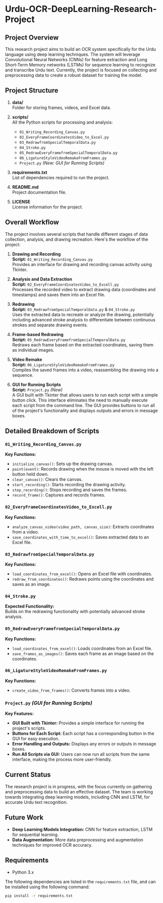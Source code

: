 # Urdu-OCR-DeepLearning-Research-Project

## Project Overview
This research project aims to build an OCR system specifically for the Urdu language using deep learning techniques. The system will leverage Convolutional Neural Networks (CNNs) for feature extraction and Long Short-Term Memory networks (LSTMs) for sequence learning to recognize and transcribe Urdu text. Currently, the project is focused on collecting and preprocessing data to create a robust dataset for training the model.

## Project Structure
1. **data/**  
   Folder for storing frames, videos, and Excel data.

2. **scripts/**  
   All the Python scripts for processing and analysis:
   - `01_Writing_Recording_Canvas.py`  
   - `02_EveryFrameCoordinatesVideo_to_Excel.py`  
   - `03_RedrawfromSpecialTemporalData.py`  
   - `04_Stroke.py`  
   - `05_RedrawEveryFramefromSpecialTemporalData.py`  
   - `06_LigatureStyleVideoRemakeFromFrames.py`
   - `Project.py` *(New: GUI for Running Scripts)*

3. **requirements.txt**  
   List of dependencies required to run the project.

4. **README.md**  
   Project documentation file.

5. **LICENSE**  
   License information for the project.

## Overall Workflow
The project involves several scripts that handle different stages of data collection, analysis, and drawing recreation. Here's the workflow of the project:

1. **Drawing and Recording**  
   **Script:** `01_Writing_Recording_Canvas.py`  
   Provides an interface for drawing and recording canvas activity using Tkinter.

2. **Analysis and Data Extraction**  
   **Script:** `02_EveryFrameCoordinatesVideo_to_Excell.py`  
   Processes the recorded video to extract drawing data (coordinates and timestamps) and saves them into an Excel file.

3. **Redrawing**  
   **Script:** `03_RedrawfromSpecialTemporalData.py` & `04_Stroke.py`  
   Uses the extracted data to recreate or analyze the drawing, potentially including advanced stroke analysis to differentiate between continuous strokes and separate drawing events.

4. **Frame-based Redrawing**  
   **Script:** `05_RedrawEveryFramefromSpecialTemporalData.py`  
   Redraws each frame based on the extracted coordinates, saving them as individual images.

5. **Video Remake**  
   **Script:** `06_LigatureStyleVideoRemakeFromFrames.py`  
   Compiles the saved frames into a video, reassembling the drawing into a sequence.

6. **GUI for Running Scripts**  
   **Script:** `Project.py` *(New)*  
   A GUI built with Tkinter that allows users to run each script with a simple button click. This interface eliminates the need to manually execute each script from the command line. The GUI provides buttons to run all of the project's functionality and displays outputs and errors in message boxes.

## Detailed Breakdown of Scripts

### `01_Writing_Recording_Canvas.py`
**Key Functions:**
- `initialize_canvas()`: Sets up the drawing canvas.
- `paint(event)`: Records drawing when the mouse is moved with the left button held down.
- `clear_canvas()`: Clears the canvas.
- `start_recording()`: Starts recording the drawing activity.
- `stop_recording()`: Stops recording and saves the frames.
- `record_frame()`: Captures and records frames.

### `02_EveryFrameCoordinatesVideo_to_Excell.py`
**Key Functions:**
- `analyze_canvas_video(video_path, canvas_size)`: Extracts coordinates from a video.
- `save_coordinates_with_time_to_excel()`: Saves extracted data to an Excel file.

### `03_RedrawfromSpecialTemporalData.py`
**Key Functions:**
- `load_coordinates_from_excel()`: Opens an Excel file with coordinates.
- `redraw_from_coordinates()`: Redraws points using the coordinates and saves as an image.

### `04_Stroke.py`
**Expected Functionality:**  
Builds on the redrawing functionality with potentially advanced stroke analysis.

### `05_RedrawEveryFramefromSpecialTemporalData.py`
**Key Functions:**
- `load_coordinates_from_excel()`: Loads coordinates from an Excel file.
- `save_frames_as_images()`: Saves each frame as an image based on the coordinates.

### `06_LigatureStyleVideoRemakeFromFrames.py`
**Key Functions:**
- `create_video_from_frames()`: Converts frames into a video.

### `Project.py` *(GUI for Running Scripts)*  
**Key Features:**
- **GUI Built with Tkinter:** Provides a simple interface for running the project's scripts.
- **Buttons for Each Script:** Each script has a corresponding button in the GUI for easy execution.
- **Error Handling and Outputs:** Displays any errors or outputs in message boxes.
- **Run All Scripts via GUI:** Users can now run all scripts from the same interface, making the process more user-friendly.

## Current Status
The research project is in progress, with the focus currently on gathering and preprocessing data to build an effective dataset. The team is working towards integrating deep learning models, including CNN and LSTM, for accurate Urdu text recognition.

## Future Work
- **Deep Learning Models Integration:** CNN for feature extraction, LSTM for sequential learning.
- **Data Augmentation:** More data preprocessing and augmentation techniques for improved OCR accuracy.

## Requirements
- Python 3.x

The following dependencies are listed in the `requirements.txt` file, and can be installed using the following command:
```bash
pip install -r requirements.txt

